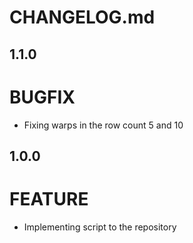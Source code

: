 # CHANGELOG.md

## 1.1.0

# BUGFIX
- Fixing warps in the row count 5 and 10

## 1.0.0

# FEATURE
- Implementing script to the repository
